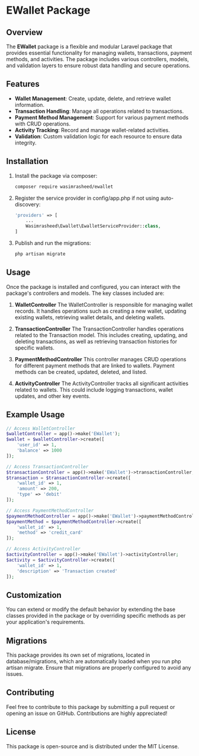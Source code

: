 # EWallet Package

## Overview

The **EWallet** package is a flexible and modular Laravel package that provides essential functionality for managing wallets, transactions, payment methods, and activities. The package includes various controllers, models, and validation layers to ensure robust data handling and secure operations.

## Features

- **Wallet Management**: Create, update, delete, and retrieve wallet information.
- **Transaction Handling**: Manage all operations related to transactions.
- **Payment Method Management**: Support for various payment methods with CRUD operations.
- **Activity Tracking**: Record and manage wallet-related activities.
- **Validation**: Custom validation logic for each resource to ensure data integrity.

## Installation

1. Install the package via composer:
   ```bash
   composer require wasimrasheed/ewallet
   ```

2. Register the service provider in config/app.php if not using auto-discovery:
   ```php
   'providers' => [
       ...
       Wasimrasheed\Ewallet\EwalletServiceProvider::class,
   ]
   ```

3. Publish and run the migrations:
   ```php
   php artisan migrate
   ```


## Usage
Once the package is installed and configured, you can interact with the package's controllers and models. The key classes included are:

1. **WalletController**
   The WalletController is responsible for managing wallet records. It handles operations such as creating a new wallet, updating existing wallets, retrieving wallet details, and deleting wallets.

2. **TransactionController**
   The TransactionController handles operations related to the Transaction model. This includes creating, updating, and deleting transactions, as well as retrieving transaction histories for specific wallets.

3. **PaymentMethodController**
   This controller manages CRUD operations for different payment methods that are linked to wallets. Payment methods can be created, updated, deleted, and listed.

4. **ActivityController**
   The ActivityController tracks all significant activities related to wallets. This could include logging transactions, wallet updates, and other key events.   

## Example Usage
```php 
// Access WalletController
$walletController = app()->make('EWallet');
$wallet = $walletController->create([
    'user_id' => 1,
    'balance' => 1000
]);

// Access TransactionController
$transactionController = app()->make('EWallet')->transactionController;
$transaction = $transactionController->create([
    'wallet_id' => 1,
    'amount' => 200,
    'type' => 'debit'
]);

// Access PaymentMethodController
$paymentMethodController = app()->make('EWallet')->paymentMethodController;
$paymentMethod = $paymentMethodController->create([
    'wallet_id' => 1,
    'method' => 'credit_card'
]);

// Access ActivityController
$activityController = app()->make('EWallet')->activityController;
$activity = $activityController->create([
    'wallet_id' => 1,
    'description' => 'Transaction created'
]);
```

## Customization
You can extend or modify the default behavior by extending the base classes provided in the package or by overriding specific methods as per your application's requirements.

## Migrations
This package provides its own set of migrations, located in database/migrations, which are automatically loaded when you run php artisan migrate. Ensure that migrations are properly configured to avoid any issues.

## Contributing
Feel free to contribute to this package by submitting a pull request or opening an issue on GitHub. Contributions are highly appreciated!

## License
This package is open-source and is distributed under the MIT License.

